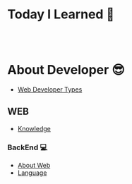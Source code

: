 # Today I Learned  📝


<br><br>

# About Developer 😎
* [Web Developer Types](./aboutDeveloper/frontback.md) 

## WEB
* [Knowledge](./aboutDeveloper/BackEnd/knowledge.md)


### BackEnd 💻
* [About Web](./aboutDeveloper/BackEnd/aboutweb.md)
* [Language](./aboutDeveloper/BackEnd/Language.md)
    
    
